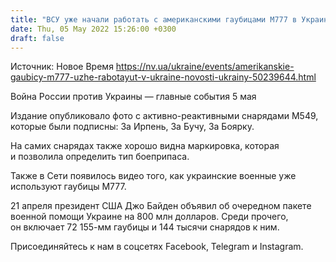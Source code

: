 ```yaml
---
title: "ВСУ уже начали работать с американскими гаубицами М777 в Украине — СМИ"
date: Thu, 05 May 2022 15:26:00 +0300
draft: false
---
```

Источник: Новое Время https://nv.ua/ukraine/events/amerikanskie-gaubicy-m777-uzhe-rabotayut-v-ukraine-novosti-ukrainy-50239644.html


Война России против Украины — главные события 5 мая

 Издание опубликовало фото с активно-реактивными снарядами М549, которые были подписны: За Ирпень, За Бучу, За Боярку. 

На самих снарядах также хорошо видна маркировка, которая и позволила определить тип боеприпаса.

Также в Сети появилось видео того, как украинские военные уже используют гаубицы М777.

21 апреля президент США Джо Байден объявил об очередном пакете военной помощи Украине на 800 млн долларов. Среди прочего, он включает 72 155-мм гаубицы и 144 тысячи снарядов к ним. 

Присоединяйтесь к нам в соцсетях Facebook, Telegram и Instagram.
